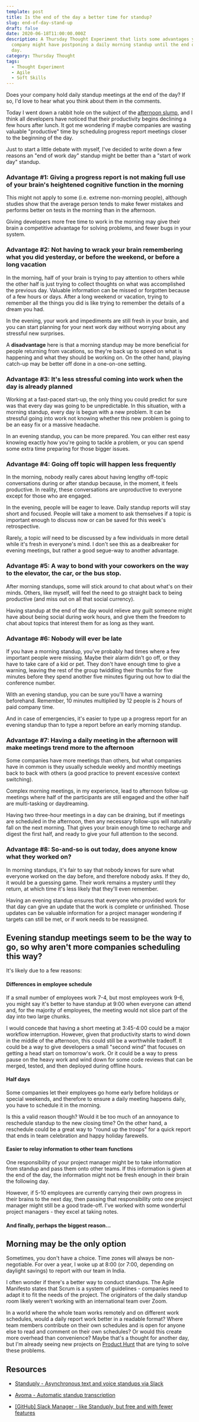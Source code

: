 ```yaml
---
template: post
title: Is the end of the day a better time for standup?
slug: end-of-day-stand-up
draft: false
date: 2020-06-18T11:00:00.000Z
description: A Thursday Thought Experiment that lists some advantages your
  company might have postponing a daily morning standup until the end of the
  day.
category: Thursday Thought
tags:
  - Thought Experiment
  - Agile
  - Soft Skills
---
```

Does your company hold daily standup meetings at the end of the day? If so, I'd love to hear what you think about them in the comments.

Today I went down a rabbit hole on the subject of the [afternoon slump](https://www.google.com/search?q=afternoon+slump), and I think all developers have noticed that their productivity begins declining a few hours after lunch. It got me wondering if maybe companies are wasting valuable "productive" time by scheduling progress report meetings closer to the beginning of the day.

Just to start a little debate with myself, I've decided to write down a few reasons an "end of work day" standup might be better than a "start of work day" standup.

### Advantage #1: Giving a progress report is not making full use of your brain's heightened cognitive function in the morning

This might not apply to some (i.e. extreme non-morning people), although studies show that the average person tends to make fewer mistakes and performs better on tests in the morning than in the afternoon.

Giving developers more free time to work in the morning may give their brain a competitive advantage for solving problems, and fewer bugs in your system.

### Advantage #2: Not having to wrack your brain remembering what you did yesterday, or before the weekend, or before a long vacation

In the morning, half of your brain is trying to pay attention to others while the other half is just trying to collect thoughts on what was accomplished the previous day. Valuable information can be missed or forgotten because of a few hours or days. After a long weekend or vacation, trying to remember all the things you did is like trying to remember the details of a dream you had.

In the evening, your work and impediments are still fresh in your brain, and you can start planning for your next work day without worrying about any stressful new surprises.

A **disadvantage** here is that a morning standup may be more beneficial for people returning from vacations, so they're back up to speed on what is happening and what they should be working on. On the other hand, playing catch-up may be better off done in a one-on-one setting.

### Advantage #3: It's less stressful coming into work when the day is already planned

Working at a fast-paced start-up, the only thing you could predict for sure was that every day was going to be unpredictable. In this situation, with a morning standup, every day is begun with a new problem. It can be stressful going into work not knowing whether this new problem is going to be an easy fix or a massive headache.

In an evening standup, you can be more prepared. You can either rest easy knowing exactly how you're going to tackle a problem, or you can spend some extra time preparing for those bigger issues.

### Advantage #4: Going off topic will happen less frequently

In the morning, nobody really cares about having lengthy off-topic conversations during or after standup because, in the moment, it feels productive. In reality, these conversations are unproductive to everyone except for those who are engaged.

In the evening, people will be eager to leave. Daily standup reports will stay short and focused. People will take a moment to ask themselves if a topic is important enough to discuss now or can be saved for this week's retrospective.

Rarely, a topic *will* need to be discussed by a few individuals in more detail while it's fresh in everyone's mind. I don't see this as a dealbreaker for evening meetings, but rather a good segue-way to another advantage. 

### Advantage #5: A way to bond with your coworkers on the way to the elevator, the car, or the bus stop.

After morning standups, some will stick around to chat about what's on their minds. Others, like myself, will feel the need to go straight back to being productive (and miss out on all that social currency).

Having standup at the end of the day would relieve any guilt someone might have about being social during work hours, and give them the freedom to chat about topics that interest them for as long as they want.

### Advantage #6: Nobody will ever be late

If you have a morning standup, you've probably had times where a few important people were missing. Maybe their alarm didn't go off, or they have to take care of a kid or pet. They don't have enough time to give a warning, leaving the rest of the group twiddling their thumbs for five minutes before they spend another five minutes figuring out how to dial the conference number.

With an evening standup, you can be sure you'll have a warning beforehand. Remember, 10 minutes multiplied by 12 people is 2 hours of paid company time.

And in case of emergencies, it's easier to type up a progress report for an evening standup than to type a report before an early morning standup.

### Advantage #7: Having a daily meeting in the afternoon will make meetings trend more to the afternoon

Some companies have more meetings than others, but what companies have in common is they usually schedule weekly and monthly meetings back to back with others (a good practice to prevent excessive context switching).

Complex morning meetings, in my experience, lead to afternoon follow-up meetings where half of the participants are still engaged and the other half are multi-tasking or daydreaming.

Having two three-hour meetings in a day can be draining, but if meetings are scheduled in the afternoon, then any necessary follow-ups will naturally fall on the next morning. That gives your brain enough time to recharge and digest the first half, and ready to give your full attention to the second.

### Advantage #8: So-and-so is out today, does anyone know what they worked on?

In morning standups, it's fair to say that nobody knows for sure what everyone worked on the day before, and therefore nobody asks. If they do, it would be a guessing game. Their work remains a mystery until they return, at which time it's less likely that they'll even remember.

Having an evening standup ensures that everyone who provided work for that day can give an update that the work is complete or unfinished. Those updates can be valuable information for a project manager wondering if targets can still be met, or if work needs to be reassigned.

## Evening standup meetings seem to be the way to go, so why aren't more companies scheduling this way?

It's likely due to a few reasons:

#### Differences in employee schedule

If a small number of employees work 7-4, but most employees work 9-6, you might say it's better to have standup at 9:00 when everyone can attend and, for the majority of employees, the meeting would not slice part of the day into two large chunks.

I would concede that having a short meeting at 3:45-4:00 could be a major workflow interruption. However, given that productivity starts to wind down in the middle of the afternoon, this could still be a worthwhile tradeoff. It could be a way to give developers a small "second wind" that focuses on getting a head start on tomorrow's work. Or it could be a way to press pause on the heavy work and wind down for some code reviews that can be merged, tested, and then deployed during offline hours.

#### Half days

Some companies let their employees go home early before holidays or special weekends, and therefore to ensure a daily meeting happens daily, you have to schedule it in the morning.

Is this a valid reason though? Would it be too much of an annoyance to reschedule standup to the new closing time? On the other hand, a reschedule could be a great way to "round up the troops" for a quick report that ends in team celebration and happy holiday farewells.

#### Easier to relay information to other team functions

One responsibility of your project manager might be to take information from standup and pass them onto other teams. If this information is given at the end of the day, the information might not be fresh enough in their brain the following day.

However, if 5-10 employees are currently carrying their own progress in their brains to the next day, then passing that responsibility onto one project manager might still be a good trade-off. I've worked with some wonderful project managers - they excel at taking notes.

#### And finally, perhaps the biggest reason...

## Morning may be the only option

Sometimes, you don't have a choice. Time zones will always be non-negotiable. For over a year, I woke up at 8:00 (or 7:00, depending on daylight savings) to report with our team in India.

I often wonder if there's a better way to conduct standups. The Agile Manifesto states that Scrum is a system of guidelines - companies need to adapt it to fit the needs of the project. The originators of the daily standup room likely weren't working with an international team over Zoom.

In a world where the whole team works remotely and on different work schedules, would a daily report work better in a readable format? Where team members contribute on their own schedules and is open for anyone else to read and comment on their own schedules? Or would this create more overhead than convenience?  Maybe that's a thought for another day, but I'm already seeing new projects on [Product Hunt](www.producthunt.com) that are tying to solve these problems.

## Resources

* [Standuply - Asynchronous text and voice standups via Slack](https://standuply.com/)

* [Avoma - Automatic standup transcription](https://www.avoma.com/ai-assistant-standup-meetings)

* [[GitHub] Slack Manager - like Standuply, but free and with fewer features](https://github.com/anonrig/slack-manager)